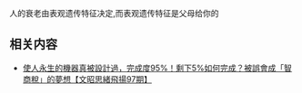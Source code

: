 
人的衰老由表观遗传特征决定,而表观遗传特征是父母给你的

## 相关内容

* [使人永生的機器真被設計過，完成度95%！剩下5%如何完成？被誤會成「智商稅」的夢想【文昭思緒飛揚97期】](https://www.youtube.com/watch?v=Vg8QuZ1SZhs)